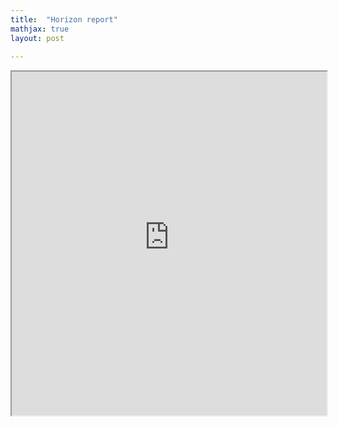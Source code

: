```yaml
---
title:  "Horizon report"
mathjax: true
layout: post
 
---
```


 <iframe src ="https://alierenkayhanbouncet.blogspot.com/2020/11/horizon-report.html" width="100%" height="550"> </iframe>

